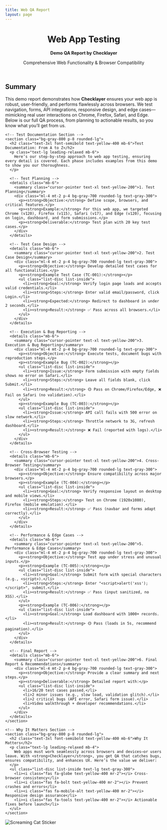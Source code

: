```yaml
---
title: Web QA Report
layout: page
---
```


<!-- Header -->
  <header class="text-white py-16 text-center">
    <h1 class="text-4xl font-bold">Web App Testing</h1>
    <p class="text-3xl mt-4"><strong>Demo QA Report by <span class="highlight-name">Checklayer</span></strong></p>
    <p class="text-xl mt-4">Comprehensive Web Functionality & Browser Compatibility</p>
  </header>

  <!-- Main Content -->
  <main class="max-w-4xl mx-auto px-6 py-12 space-y-12">
    <!-- Overview Section -->
    <section class="bg-gray-800 p-8 rounded-lg">
      <h2 class="text-3xl font-semibold text-yellow-400 mb-6">Summary</h2>
      <p class="text-lg leading-relaxed">
        This demo report demonstrates how <strong>Checklayer</strong> ensures your web app is robust, user-friendly, and performs flawlessly across browsers. We test navigation, forms, API integrations, responsive design, and edge cases—mimicking real user interactions on Chrome, Firefox, Safari, and Edge. Below is our full QA process, from planning to actionable results, so you know what you’ll get from us.
      </p>
    </section>

    <!-- Test Documentation Section -->
    <section class="bg-gray-800 p-8 rounded-lg">
      <h2 class="text-3xl font-semibold text-yellow-400 mb-6">Test Documentation: From A to Z</h2>
      <p class="text-lg leading-relaxed mb-6">
        Here’s our step-by-step approach to web app testing, ensuring every detail is covered. Each phase includes examples from this demo to show you our thoroughness.
      </p>

      <!-- Test Planning -->
      <details class="mb-6">
        <summary class="cursor-pointer text-xl text-yellow-200">1. Test Planning</summary>
        <div class="ml-4 mt-2 p-4 bg-gray-700 rounded-lg text-gray-300">
          <p><strong>Objective:</strong> Define scope, browsers, and critical features.</p>
          <p><strong>Example:</strong> For this web app, we targeted Chrome (v120), Firefox (v115), Safari (v17), and Edge (v120), focusing on login, dashboard, and form submissions.</p>
          <p><strong>Deliverable:</strong> Test plan with 20 key test cases.</p>
        </div>
      </details>

      <!-- Test Case Design -->
      <details class="mb-6">
        <summary class="cursor-pointer text-xl text-yellow-200">2. Test Case Design</summary>
        <div class="ml-4 mt-2 p-4 bg-gray-700 rounded-lg text-gray-300">
          <p><strong>Objective:</strong> Develop detailed test cases for all functionalities.</p>
          <p><strong>Example Test Case (TC-001):</strong></p>
          <ul class="list-disc list-inside">
            <li><strong>Goal:</strong> Verify login page loads and accepts valid credentials.</li>
            <li><strong>Steps:</strong> Enter valid email/password, click Login.</li>
            <li><strong>Expected:</strong> Redirect to dashboard in under 2 seconds.</li>
            <li><strong>Result:</strong> ✅ Pass across all browsers.</li>
          </ul>
        </div>
      </details>

      <!-- Execution & Bug Reporting -->
      <details class="mb-6">
        <summary class="cursor-pointer text-xl text-yellow-200">3. Execution & Bug Reporting</summary>
        <div class="ml-4 mt-2 p-4 bg-gray-700 rounded-lg text-gray-300">
          <p><strong>Objective:</strong> Execute tests, document bugs with reproduction steps.</p>
          <p><strong>Example Bug (TC-002):</strong></p>
          <ul class="list-disc list-inside">
            <li><strong>Issue:</strong> Form submission with empty fields shows no error on Safari.</li>
            <li><strong>Steps:</strong> Leave all fields blank, click Submit.</li>
            <li><strong>Result:</strong> 🟡 Pass on Chrome/Firefox/Edge, ❌ Fail on Safari (no validation).</li>
          </ul>
          <p><strong>Example Bug (TC-003):</strong></p>
          <ul class="list-disc list-inside">
            <li><strong>Issue:</strong> API call fails with 500 error on slow network.</li>
            <li><strong>Steps:</strong> Throttle network to 3G, refresh dashboard.</li>
            <li><strong>Result:</strong> ❌ Fail (reported with logs).</li>
          </ul>
        </div>
      </details>

      <!-- Cross-Browser Testing -->
      <details class="mb-6">
        <summary class="cursor-pointer text-xl text-yellow-200">4. Cross-Browser Testing</summary>
        <div class="ml-4 mt-2 p-4 bg-gray-700 rounded-lg text-gray-300">
          <p><strong>Objective:</strong> Ensure compatibility across major browsers.</p>
          <p><strong>Example (TC-004):</strong></p>
          <ul class="list-disc list-inside">
            <li><strong>Goal:</strong> Verify responsive layout on desktop and mobile views.</li>
            <li><strong>Steps:</strong> Test on Chrome (1920x1080), Firefox (mobile emulation).</li>
            <li><strong>Result:</strong> ✅ Pass (navbar and forms adapt correctly).</li>
          </ul>
        </div>
      </details>

      <!-- Performance & Edge Cases -->
      <details class="mb-6">
        <summary class="cursor-pointer text-xl text-yellow-200">5. Performance & Edge Cases</summary>
        <div class="ml-4 mt-2 p-4 bg-gray-700 rounded-lg text-gray-300">
          <p><strong>Objective:</strong> Test app under stress and unusual inputs.</p>
          <p><strong>Example (TC-005):</strong></p>
          <ul class="list-disc list-inside">
            <li><strong>Goal:</strong> Submit form with special characters (e.g., <script>).</li>
            <li><strong>Steps:</strong> Enter "<script>alert('xss');</script>", submit.</li>
            <li><strong>Result:</strong> ✅ Pass (input sanitized, no XSS).</li>
          </ul>
          <p><strong>Example (TC-006):</strong></p>
          <ul class="list-disc list-inside">
            <li><strong>Goal:</strong> Load dashboard with 1000+ records.</li>
            <li><strong>Result:</strong> 🟡 Pass (loads in 5s, recommend pagination).</li>
          </ul>
        </div>
      </details>

      <!-- Final Report -->
      <details class="mb-6">
        <summary class="cursor-pointer text-xl text-yellow-200">6. Final Report & Recommendations</summary>
        <div class="ml-4 mt-2 p-4 bg-gray-700 rounded-lg text-gray-300">
          <p><strong>Objective:</strong> Provide a clear summary and next steps.</p>
          <p><strong>Deliverable:</strong> Detailed report with:</p>
          <ul class="list-disc list-inside">
            <li>16/20 test cases passed.</li>
            <li>2 minor issues (e.g., slow load, validation glitch).</li>
            <li>2 critical bugs (API error, Safari form issue).</li>
            <li>Video walkthrough + developer recommendations.</li>
          </ul>
        </div>
      </details>
    </section>

    <!-- Why It Matters Section -->
    <section class="bg-gray-800 p-8 rounded-lg">
      <h2 class="text-3xl font-semibold text-yellow-400 mb-6">Why It Matters</h2>
      <p class="text-lg leading-relaxed mb-4">
        Web apps must work seamlessly across browsers and devices—or users leave. With <strong>Checklayer</strong>, you get QA that catches bugs, ensures compatibility, and enhances UX. Here’s the value we deliver:
      </p>
      <ul class="list-disc list-inside text-lg text-gray-300">
        <li><i class="fas fa-globe text-yellow-400 mr-2"></i> Cross-browser consistency</li>
        <li><i class="fas fa-bolt text-yellow-400 mr-2"></i> Prevent crashes and errors</li>
        <li><i class="fas fa-mobile-alt text-yellow-400 mr-2"></i> Responsive design assurance</li>
        <li><i class="fas fa-tools text-yellow-400 mr-2"></i> Actionable fixes before launch</li>
      </ul>
    </section>
  </main>

  <!-- Sticker -->
  <div class="sticker-container">
    <img src="https://www.stickersplt.com.ua/wp-content/uploads/2025/03/%D0%91%D0%B5%D0%B7-%D0%BD%D0%B0%D0%B7%D0%B2%D0%B8-1_0007_Group-of-2-Objects-7.png" alt="Screaming Cat Sticker">
  </div>
